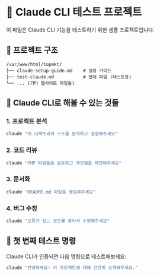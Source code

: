 # 🧪 Claude CLI 테스트 프로젝트

이 파일은 Claude CLI 기능을 테스트하기 위한 샘플 프로젝트입니다.

## 📁 프로젝트 구조
```
/var/www/html/topmkt/
├── claude-setup-guide.md    # 설정 가이드
├── test-claude.md           # 현재 파일 (테스트용)
└── ... (기타 웹사이트 파일들)
```

## 🎯 Claude CLI로 해볼 수 있는 것들

### 1. 프로젝트 분석
```bash
claude "이 디렉토리의 구조를 분석하고 설명해주세요"
```

### 2. 코드 리뷰
```bash
claude "PHP 파일들을 검토하고 개선점을 제안해주세요"
```

### 3. 문서화
```bash
claude "README.md 파일을 생성해주세요"
```

### 4. 버그 수정
```bash
claude "오류가 있는 코드를 찾아서 수정해주세요"
```

## 🚀 첫 번째 테스트 명령

Claude CLI가 인증되면 다음 명령으로 테스트해보세요:

```bash
claude "안녕하세요! 이 프로젝트에 대해 간단히 소개해주세요."
``` 